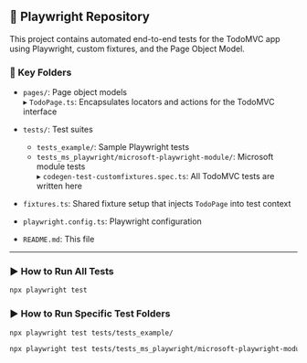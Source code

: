 ## 📘 Playwright Repository

This project contains automated end-to-end tests for the TodoMVC app using Playwright, custom fixtures, and the Page Object Model.

### 📁 Key Folders

- `pages/`: Page object models  
  ▸ `TodoPage.ts`: Encapsulates locators and actions for the TodoMVC interface

- `tests/`: Test suites  
  - `tests_example/`: Sample Playwright tests  
  - `tests_ms_playwright/microsoft-playwright-module/`: Microsoft module tests  
    ▸ `codegen-test-customfixtures.spec.ts`: All TodoMVC tests are written here

- `fixtures.ts`: Shared fixture setup that injects `TodoPage` into test context  
- `playwright.config.ts`: Playwright configuration  
- `README.md`: This file  

---
### ▶️ How to Run All Tests
```bash
npx playwright test
```

### ▶️ How to Run Specific Test Folders
```bash
npx playwright test tests/tests_example/
```

```bash
npx playwright test tests/tests_ms_playwright/microsoft-playwright-module/
```
